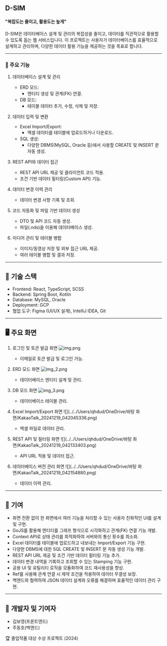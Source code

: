 ## D-SIM


#### "복잡도는 줄이고, 활용도는 높게"

D-SIM은 데이터베이스 설계 및 관리의 복잡성을 줄이고, 데이터를 직관적으로 활용할 수 있도록 돕는 웹 서비스입니다. 이 프로젝트는 사용자가 데이터베이스를 효율적으로 설계하고 관리하며, 다양한 데이터 활용 기능을 제공하는 것을 목표로 합니다.


---


### 📌 주요 기능

1. 데이터베이스 설계 및 관리
   - ERD 모드:
       - 엔티티 생성 및 관계(FK) 연결.
   - DB 모드:
       - 테이블 데이터 추가, 수정, 삭제 및 저장.


2. 데이터 입력 및 변환
   - Excel Import/Export:
       - 엑셀 데이터를 테이블에 업로드하거나 다운로드.
   - SQL 생성:
       - 다양한 DBMS(MySQL, Oracle 등)에서 사용할 CREATE 및 INSERT 문 자동 생성.


3. REST API와 데이터 접근
   - REST API URL 제공 및 클라이언트 코드 적용.
   - 조건 기반 데이터 필터링(Custom API) 기능.

    
4. 데이터 변경 이력 관리
   - 데이터 변경 사항 기록 및 조회.


5. 코드 자동화 및 파일 기반 데이터 생성
   - DTO 및 API 코드 자동 생성.
   - 파일(.nds)을 이용해 데이터베이스 생성.


6. 미디어 관리 및 테이블 병합
   - 이미지/동영상 저장 및 외부 접근 URL 제공.
   - 여러 테이블 병합 및 결과 저장.


---


## 🔧 기술 스택
- Frontend: React, TypeScript, SCSS
- Backend: Spring Boot, Kotlin
- Database: MySQL, Oracle
- Deployment: GCP
- 협업 도구: Figma (UI/UX 설계), IntelliJ IDEA, Git


---


## 🖥️ 주요 화면
1. 로그인 및 토큰 발급 화면
    ![img.png](img.png)
   - 이메일로 토큰 발급 및 로그인 가능.


2. ERD 모드 화면
    ![img_2.png](img_2.png)
   - 데이터베이스 엔티티 설계 및 관리.


3. DB 모드 화면
![img_3.png](img_3.png)
   - 데이터베이스 테이블 관리.


4. Excel Import/Export 화면
![](../../Users/qhdud/OneDrive/바탕 화면/KakaoTalk_20241219_042045336.png)
   - 엑셀 파일로 데이터 관리.


5. REST API 및 필터링 화면
![](../../Users/qhdud/OneDrive/바탕 화면/KakaoTalk_20241219_042133403.png)
   - API URL 적용 및 데이터 접근.


6. 데이터베이스 버전 관리 화면
![](../../Users/qhdud/OneDrive/바탕 화면/KakaoTalk_20241219_042154880.png)
   - 데이터 이력 관리.
---

## 🤝 기여
- 화면 전환 없이 한 화면에서 여러 기능을 처리할 수 있는 사용자 친화적인 UI를 설계 및 구현.
- GoJS를 활용해 엔티티를 그래프 형식으로 시각화하고 관계(FK) 연결 기능 개발.
- Context API로 상태 관리를 최적화하여 서버와의 통신 횟수를 최소화.
- Excel 데이터를 테이블에 업로드하고 내보내는 Import/Export 기능 구현.
- 다양한 DBMS에 대한 SQL CREATE 및 INSERT 문 자동 생성 기능 개발.
- REST API URL 제공 및 조건 기반 데이터 필터링 기능 추가.
- 데이터 변경 내역을 기록하고 조회할 수 있는 Stamping 기능 구현.
- 공용 UI 및 유틸리티 로직을 모듈화하여 코드 재사용성을 향상.
- Ref를 사용해 관계 연결 시 제약 조건을 적용하여 데이터 무결성 보장.
- 백엔드와 협력하여 JSON 데이터 설계와 오류를 해결하며 효율적인 데이터 관리 구현.


---


## 🎉 개발자 및 기여자

- 김보영(프론트엔드)
- 주동호(백엔드)

🏆 졸업작품 대상 수상 프로젝트 (2024)
